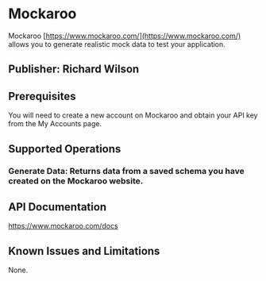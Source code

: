 # Mockaroo
Mockaroo [https://www.mockaroo.com/](https://www.mockaroo.com/) allows you to generate realistic mock data to test your application.

## Publisher: Richard Wilson

## Prerequisites
You will need to create a new account on Mockaroo and obtain your API key from the My Accounts page.

## Supported Operations
### Generate Data: Returns data from a saved schema you have created on the Mockaroo website.

## API Documentation
https://www.mockaroo.com/docs

## Known Issues and Limitations
None.
